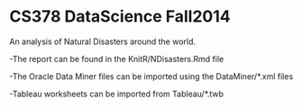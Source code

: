 CS378 DataScience Fall2014
========================
An analysis of Natural Disasters around the world.

-The report can be found in the KnitR/NDisasters.Rmd file

-The Oracle Data Miner files can be imported using the DataMiner/\*.xml files

-Tableau worksheets can be imported from Tableau/\*.twb

